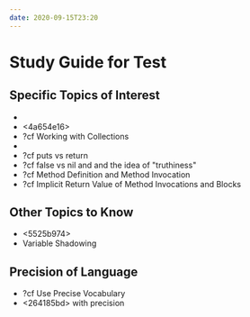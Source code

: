 ```yaml
---
date: 2020-09-15T23:20
---
```


# Study Guide for Test


## Specific Topics of Interest

* <f1956036>
* <4a654e16>
* ?cf Working with Collections
* <a69bdaa3>
* ?cf puts vs return
* ?cf false vs nil and and the idea of "truthiness"
* ?cf Method Definition and Method Invocation
* ?cf Implicit Return Value of Method Invocations and Blocks


## Other Topics to Know

* <5525b974>
* Variable Shadowing


## Precision of Language

* ?cf Use Precise Vocabulary
* <264185bd> with precision

